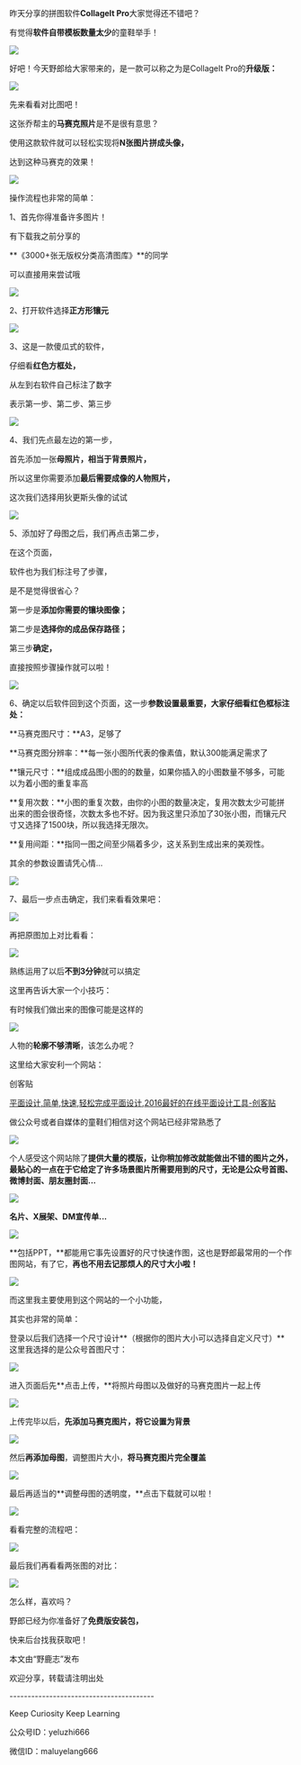 昨天分享的拼图软件**CollageIt Pro**大家觉得还不错吧？

有觉得**软件自带模板数量太少**的童鞋举手！  

![](https://pic4.zhimg.com/v2-ddd9b4696fbd5cf18d526d2a18a17987_r.jpg)

好吧！今天野郎给大家带来的，是一款可以称之为是CollageIt Pro的**升级版：**  

![](https://pic4.zhimg.com/v2-7c2db8010586f5bda547f7dea04ef8bf_r.jpg)

先来看看对比图吧！

这张乔帮主的**马赛克照片**是不是很有意思？  

使用这款软件就可以轻松实现将**N张图片拼成头像，**

达到这种马赛克的效果！

![](https://pic3.zhimg.com/v2-a5eaafbed07b999f0225ba3d6d288d36_r.jpg)

操作流程也非常的简单：  

1、首先你得准备许多图片！

有下载我之前分享的

**《3000+张无版权分类高清图库》**的同学

可以直接用来尝试哦

![](https://pic1.zhimg.com/v2-ef78dbefa7b5d91d63b333232ff3efa4_r.jpg)

2、打开软件选择**正方形镶元**  

![](https://pic3.zhimg.com/v2-fa2d739d948bde72c68be5293b0f54ca_r.jpg)

3、这是一款傻瓜式的软件，  

仔细看**红色方框处，**

从左到右软件自己标注了数字

表示第一步、第二步、第三步

![](https://pic4.zhimg.com/v2-0892ff40df481aea22d0d8a025fd126f_r.jpg)

4、我们先点最左边的第一步，  

首先添加一张**母照片，**相当于**背景照片，**

所以这里你需要添加**最后需要成像的人物照片，**

这次我们选择用狄更斯头像的试试

![](https://pic2.zhimg.com/v2-879698cd8baf1678a09e07b33fe7d2a1_r.jpg)

5、添加好了母图之后，我们再点击第二步，  

在这个页面，

软件也为我们标注号了步骤，

是不是觉得很省心？

第一步是**添加你需要的镶块图像；**

第二步是**选择你的成品保存路径；**

第三步**确定，**

直接按照步骤操作就可以啦！

![](https://pic1.zhimg.com/v2-72a8a5ce7924d31053383f919fbfcb60_r.jpg)

6、确定以后软件回到这个页面，这一步**参数设置最重要，**大家仔细看**红色框标注处：**  

**马赛克图尺寸：**A3，足够了  

**马赛克图分辨率：**每一张小图所代表的像素值，默认300能满足需求了  

**镶元尺寸：**组成成品图小图的的数量，如果你插入的小图数量不够多，可能以为着小图的重复率高  

**复用次数：**小图的重复次数，由你的小图的数量决定，复用次数太少可能拼出来的图会很奇怪，次数太多也不好。因为我这里只添加了30张小图，而镶元尺寸又选择了1500块，所以我选择无限次。  

**复用间距：**指同一图之间至少隔着多少，这关系到生成出来的美观性。  

其余的参数设置请凭心情...  

![](https://pic3.zhimg.com/v2-d6b9eba7840ace097057162e64c19fda_r.jpg)

7、最后一步点击确定，我们来看看效果吧：  

![](https://pic1.zhimg.com/v2-15b19c20613b6c6892d04736b25e9ca0_r.jpg)

再把原图加上对比看看：  

![](https://pic4.zhimg.com/v2-a05beeb9308f1eb5890fc35cf08d063f_r.jpg)

熟练运用了以后**不到3分钟**就可以搞定  

这里再告诉大家一个小技巧：

有时候我们做出来的图像可能是这样的

![](https://pic2.zhimg.com/v2-040507f37fc37bc4b614db135cf46f75_r.jpg)

人物的**轮廓不够清晰**，该怎么办呢？

这里给大家安利一个网站：

创客贴  

[平面设计,简单,快速,轻松完成平面设计,2016最好的在线平面设计工具-创客贴](https://link.zhihu.com/?target=http%3A//www.chuangkit.com)

做公众号或者自媒体的童鞋们相信对这个网站已经非常熟悉了

![](https://pic4.zhimg.com/v2-d5f29edc59e7b1cb33875b8f82f1a96b_r.jpg)

个人感受这个网站除了**提供大量的模版，**让你稍加修改就能做出不错的图片之外，最贴心的一点在于它**给定了许多场景图片所需要用到的尺寸，**无论是**公众号首图、微博封面、朋友圈封面...**

![](https://pic1.zhimg.com/v2-52b3d3d1573045d3ac245fd30ad71984_r.jpg)

**名片、X展架、DM宣传单...**  

![](https://pic4.zhimg.com/v2-2e23ee044aba456c23c5479ceffbc213_r.jpg)

**包括PPT，**都能用它事先设置好的尺寸快速作图，这也是野郎最常用的一个作图网站，有了它，**再也不用去记那烦人的尺寸大小啦！**  

![](https://pic1.zhimg.com/v2-6c200da14377f50b29ec387dad491a98_r.jpg)

而这里我主要使用到这个网站的一个小功能，  

其实也非常的简单：

登录以后我们选择一个尺寸设计**（根据你的图片大小可以选择自定义尺寸）**这里我选择的是公众号首图尺寸：

![](https://pic2.zhimg.com/v2-43f3c948c4173a1de51c6555c65575f5_r.jpg)

进入页面后先**点击上传，**将照片母图以及做好的马赛克图片一起上传  

![](https://pic1.zhimg.com/v2-95c69cc14c2a0ca9dc5a95468b34a804_r.jpg)

上传完毕以后，**先添加马赛克图片，将它设置为背景**  

![](https://pic2.zhimg.com/v2-f180983e4b1e385aa2a7642b0d316949_r.jpg)

然后**再添加母图**，调整图片大小，**将马赛克图片完全覆盖**

![](https://pic4.zhimg.com/v2-feb296f285a47baf814fea3993057667_r.jpg)

最后再适当的**调整母图的透明度，**点击下载就可以啦！  

![](https://pic1.zhimg.com/v2-fd826fb6523fb77a0af4841faa655dbc_r.jpg)

看看完整的流程吧：  

![](https://pic3.zhimg.com/v2-1f89f038bbfb566890fb49d03da13eda_r.jpg)

最后我们再看看两张图的对比：  

![](https://pic4.zhimg.com/v2-4b9de4b0283e11a113b74c8855117933_r.jpg)

怎么样，喜欢吗？

野郎已经为你准备好了**免费版安装包，**

快来后台找我获取吧！

本文由“野鹿志”发布  

欢迎分享，转载请注明出处

\----------------------------------------  

Keep Curiosity Keep Learning

公众号ID：yeluzhi666

微信ID：maluyelang666